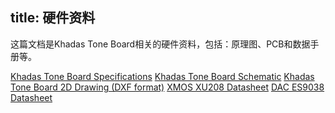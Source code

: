 title: 硬件资料
---

这篇文档是Khadas Tone Board相关的硬件资料，包括：原理图、PCB和数据手册等。

[Khadas Tone Board Specifications](http://www.mediafire.com/file/3tdwxfr4qy98mag/Tone_Board_Specs.pdf)
[Khadas Tone Board Schematic](http://www.mediafire.com/file/dw70t8zh55eugjj/Tone_V13%20SCH.pdf)
[Khadas Tone Board  2D Drawing (DXF format)](http://www.mediafire.com/file/3mwu38zatzidbjz/Tone_V13_DXF.dxf)
[XMOS XU208 Datasheet](http://www.mediafire.com/file/tv1n1qlqk415qlw/XU208-128-QF48_Datasheet.pdf)
[DAC ES9038 Datasheet](http://www.mediafire.com/file/tz1aq9bb7b6bybb/ES-ES9038Q2M-DAC_Datasheet.pdf)
